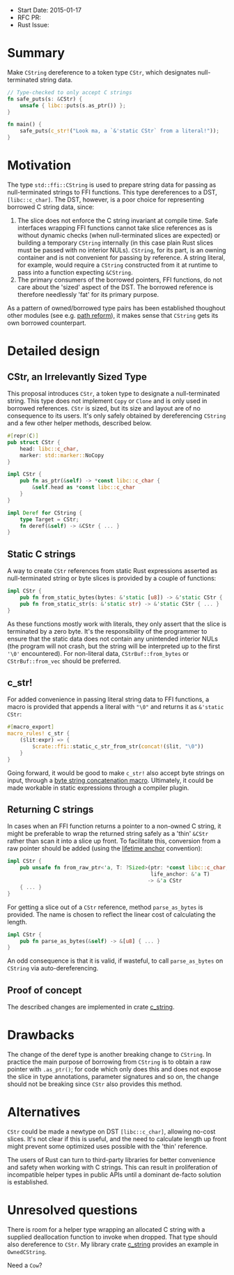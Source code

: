 - Start Date: 2015-01-17
- RFC PR: 
- Rust Issue: 

# Summary

Make `CString` dereference to a token type `CStr`, which designates
null-terminated string data.

```rust
// Type-checked to only accept C strings
fn safe_puts(s: &CStr) {
    unsafe { libc::puts(s.as_ptr()) };
}

fn main() {
    safe_puts(c_str!("Look ma, a `&'static CStr` from a literal!"));
}
```

# Motivation

The type `std::ffi::CString` is used to prepare string data for passing
as null-terminated strings to FFI functions. This type dereferences to a
DST, `[libc::c_char]`. The DST, however, is a poor choice for representing
borrowed C string data, since:

1. The slice does not enforce the C string invariant at compile time.
   Safe interfaces wrapping FFI functions cannot take slice references as is
   without dynamic checks (when null-terminated slices are expected) or
   building a temporary `CString` internally (in this case plain Rust slices
   must be passed with no interior NULs). `CString`, for its part, is an
   owning container and is not convenient for passing by reference. A string
   literal, for example, would require a `CString` constructed from it at
   runtime to pass into a function expecting `&CString`.
2. The primary consumers of the borrowed pointers, FFI functions, do not care
   about the 'sized' aspect of the DST. The borrowed reference is
   therefore needlessly 'fat' for its primary purpose.

As a pattern of owned/borrowed type pairs has been established
thoughout other modules (see e.g.
[path reform](https://github.com/rust-lang/rfcs/pull/474)),
it makes sense that `CString` gets its own borrowed counterpart.

# Detailed design

## CStr, an Irrelevantly Sized Type

This proposal introduces `CStr`, a token type to designate a null-terminated
string. This type does not implement `Copy` or `Clone` and is only used in
borrowed references. `CStr` is sized, but its size and layout are of no
consequence to its users. It's only safely obtained by dereferencing
`CString` and a few other helper methods, described below.

```rust
#[repr(C)]
pub struct CStr {
    head: libc::c_char,
    marker: std::marker::NoCopy
}

impl CStr {
    pub fn as_ptr(&self) -> *const libc::c_char {
        &self.head as *const libc::c_char
    }
}

impl Deref for CString {
    type Target = CStr;
    fn deref(&self) -> &CStr { ... }
}
```

## Static C strings

A way to create `CStr` references from static Rust expressions asserted as
null-terminated string or byte slices is provided by a couple of functions:

```rust
impl CStr {
    pub fn from_static_bytes(bytes: &'static [u8]) -> &'static CStr { ... }
    pub fn from_static_str(s: &'static str) -> &'static CStr { ... }
}
```

As these functions mostly work with literals, they only assert that the
slice is terminated by a zero byte. It's the responsibility of the programmer
to ensure that the static data does not contain any unintended interior NULs
(the program will not crash, but the string will be interpreted up to the
first `'\0'` encountered). For non-literal data, `CStrBuf::from_bytes` or
`CStrBuf::from_vec` should be preferred.

## c_str!

For added convenience in passing literal string data to FFI functions,
a macro is provided that appends a literal with `"\0"` and returns it
as `&'static CStr`:
```rust
#[macro_export]
macro_rules! c_str {
    ($lit:expr) => {
        $crate::ffi::static_c_str_from_str(concat!($lit, "\0"))
    }
}
```
Going forward, it would be good to make `c_str!` also accept byte strings
on input, through a [byte string concatenation
macro](https://github.com/rust-lang/rfcs/pull/566). Ultimately, it could be
made workable in static expressions through a compiler plugin.

## Returning C strings

In cases when an FFI function returns a pointer to a non-owned C string,
it might be preferable to wrap the returned string safely as a 'thin'
`&CStr` rather than scan it into a slice up front. To facilitate this,
conversion from a raw pointer should be added (using the
[lifetime anchor](https://github.com/rust-lang/rfcs/pull/556) convention):
```rust
impl CStr {
    pub unsafe fn from_raw_ptr<'a, T: ?Sized>(ptr: *const libc::c_char,
                                              life_anchor: &'a T)
                                             -> &'a CStr
    { ... }
}
```

For getting a slice out of a `CStr` reference, method `parse_as_bytes` is
provided. The name is chosen to reflect the linear cost of calculating the
length.
```rust
impl CStr {
    pub fn parse_as_bytes(&self) -> &[u8] { ... }
}
```

An odd consequence is that it is valid, if wasteful, to call
`parse_as_bytes` on `CString` via auto-dereferencing.

## Proof of concept

The described changes are implemented in crate
[c_string](https://github.com/mzabaluev/rust-c-str/tree/v0.3.0).

# Drawbacks

The change of the deref type is another breaking change to `CString`.
In practice the main purpose of borrowing from `CString` is to obtain a
raw pointer with `.as_ptr()`; for code which only does this and does not
expose the slice in type annotations, parameter signatures and so on,
the change should not be breaking since `CStr` also provides
this method.

# Alternatives

`CStr` could be made a newtype on DST `[libc::c_char]`, allowing no-cost
slices. It's not clear if this is useful, and the need to calculate length
up front might prevent some optimized uses possible with the 'thin'
reference.

The users of Rust can turn to third-party libraries for better convenience
and safety when working with C strings. This can result in proliferation of
incompatible helper types in public APIs until a dominant de-facto solution
is established.

# Unresolved questions

There is room for a helper type wrapping an allocated C string with a supplied
deallocation function to invoke when dropped. That type should also dereference
to `CStr`. My library crate [c_string](https://crates.io/crates/c_string)
provides an example in `OwnedCString`.

Need a `Cow`?
